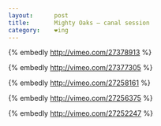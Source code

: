 ```yaml
---
layout:      post
title:       Mighty Oaks – canal session
category:    ❤ing
---
```


{% embedly http://vimeo.com/27378913 %}

{% embedly http://vimeo.com/27377305 %}

{% embedly http://vimeo.com/27258161 %}

{% embedly http://vimeo.com/27256375 %}

{% embedly http://vimeo.com/27252247 %}
